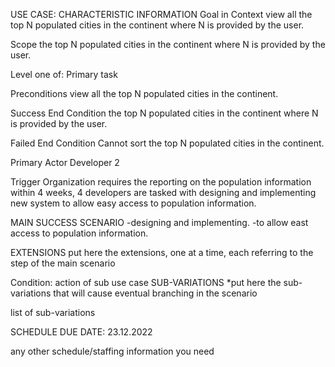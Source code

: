 USE CASE: CHARACTERISTIC INFORMATION Goal in Context view all the top N populated cities in the continent where N is provided by the user.

Scope the top N populated cities in the continent where N is provided by the user.

Level one of: Primary task

Preconditions view all the top N populated cities in the continent.

Success End Condition the top N populated cities in the continent where N is provided by the user.

Failed End Condition Cannot sort the top N populated cities in the continent.

Primary Actor Developer 2

Trigger Organization requires the reporting on the population information within 4 weeks, 4 developers are tasked with designing and implementing new system to allow easy access to population information.

MAIN SUCCESS SCENARIO -designing and implementing. -to allow east access to population information.

EXTENSIONS put here the extensions, one at a time, each referring to the step of the main scenario

Condition: action of sub use case SUB-VARIATIONS *put here the sub-variations that will cause eventual branching in the scenario

list of sub-variations

SCHEDULE DUE DATE: 23.12.2022

any other schedule/staffing information you need